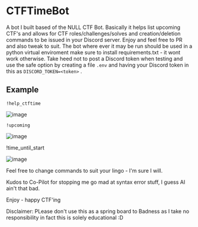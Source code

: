 # CTFTimeBot
A bot I built based of the NULL CTF Bot.  Basically it helps list upcoming CTF's and allows for CTF roles/challenges/solves and creation/deletion commands to be issued in your Discord server.  Enjoy and feel free to PR and also tweak to suit.
The bot where ever it may be run should be used in a python virtual enviroment make sure to install requirements.txt - it wont work otherwise.
Take heed not to post a Discord token when testing and use the safe option by creating a file `.env` and having your Discord token in this as `DISCORD_TOKEN=<token>` .

## Example

`!help_ctftime`

![image](https://github.com/user-attachments/assets/092fb56d-cd0c-42d5-8afc-0cd7b607ce1b)

`!upcoming`

![image](https://github.com/user-attachments/assets/f0b1af23-2a6c-496e-af44-8b20d3edeff6)

!time_until_start <event ID>

![image](https://github.com/user-attachments/assets/ae155878-1892-4eee-9963-e7d30b3b1358)

Feel free to change commands to suit your lingo - I'm sure I will.

Kudos to Co-Pilot for stopping me go mad at syntax error stuff, I guess AI ain't that bad.

Enjoy - happy CTF'ing

Disclaimer: PLease don't use this as a spring board to Badness as I take no responsibility in fact this is solely educational :D



